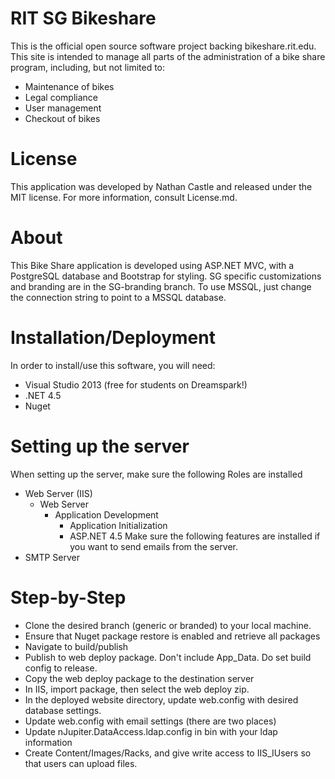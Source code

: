 RIT SG Bikeshare
================
This is the official open source software project backing bikeshare.rit.edu. This site is intended to manage all parts of the administration of a bike share program, including, but not limited to:
* Maintenance of bikes
* Legal compliance
* User management
* Checkout of bikes

License
=======
This application was developed by Nathan Castle and released under the MIT license. For more information, consult License.md.

About
=====
This Bike Share application is developed using ASP.NET MVC, with a PostgreSQL database and Bootstrap for styling. SG specific customizations and branding are in the SG-branding branch. To use MSSQL, just change the connection string to point to a MSSQL database.

Installation/Deployment
=======================
In order to install/use this software, you will need:
* Visual Studio 2013 (free for students on Dreamspark!)
* .NET 4.5
* Nuget

Setting up the server
=====================
When setting up the server, make sure the following Roles are installed
* Web Server (IIS)
  * Web Server
    * Application Development
      * Application Initialization
      * ASP.NET 4.5
Make sure the following features are installed if you want to send emails from the server.
* SMTP Server

Step-by-Step
============
* Clone the desired branch (generic or branded) to your local machine.
* Ensure that Nuget package restore is enabled and retrieve all packages
* Navigate to build/publish
* Publish to web deploy package. Don't include App_Data. Do set build config to release.
* Copy the web deploy package to the destination server
* In IIS, import package, then select the web deploy zip.
* In the deployed website directory, update web.config with desired database settings. 
* Update web.config with email settings (there are two places)
* Update nJupiter.DataAccess.ldap.config in bin with your ldap information
* Create Content/Images/Racks, and give write access to IIS_IUsers so that users can upload files.
